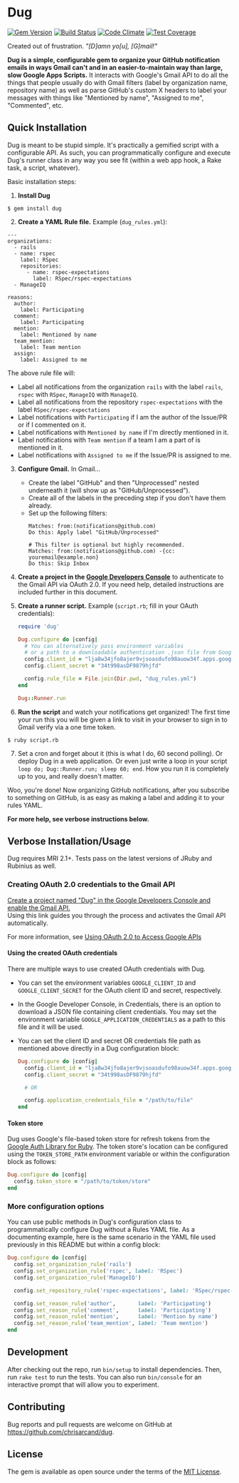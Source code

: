 # Dug
[![Gem Version](https://badge.fury.io/rb/dug.svg)](https://badge.fury.io/rb/dug)
[![Build Status](https://travis-ci.org/chrisarcand/dug.svg?branch=master)](https://travis-ci.org/chrisarcand/dug)
[![Code Climate](https://codeclimate.com/github/chrisarcand/dug/badges/gpa.svg)](https://codeclimate.com/github/chrisarcand/dug)
[![Test Coverage](https://codeclimate.com/github/chrisarcand/dug/badges/coverage.svg)](https://codeclimate.com/github/chrisarcand/dug/coverage)

Created out of frustration. _"[D]amn yo[u], [G]mail!"_

**Dug is a simple, configurable gem to organize your GitHub notification emails
in ways Gmail can't and in an easier-to-maintain way than large, slow Google
Apps Scripts.** It interacts with Google's Gmail API to do all the things that
people usually do with Gmail filters (label by organization name, repository
name) as well as parse GitHub's custom X headers to label your messages with
things like "Mentioned by name", "Assigned to me", "Commented", etc.


## Quick Installation

Dug is meant to be stupid simple. It's practically a gemified script with a
configurable API. As such, you can programmatically configure and execute Dug's
runner class in any way you see fit (within a web app hook, a Rake task, a script,
whatever).

Basic installation steps:

1. **Install Dug**

  ```
  $ gem install dug
  ```

2. **Create a YAML Rule file.** Example (`dug_rules.yml`):

  ```
  ---
  organizations:
    - rails
    - name: rspec
      label: RSpec
      repositories:
        - name: rspec-expectations
          label: RSpec/rspec-expectations
    - ManageIQ

  reasons:
    author:
      label: Participating
    comment:
      label: Participating
    mention:
      label: Mentioned by name
    team_mention:
      label: Team mention
    assign:
      label: Assigned to me
  ```

  The above rule file will:
  * Label all notifications from the organization `rails` with the label `rails`, `rspec` with `RSpec`, `ManageIQ` with `ManageIQ`.
  * Label all notifications from the repository `rspec-expectations` with the label `RSpec/rspec-expectations`
  * Label notifications with `Participating` if I am the author of the Issue/PR or if I commented on it.
  * Label notifications with `Mentioned by name` if I'm directly mentioned in it.
  * Label notifications with `Team mention` if a team I am a part of is mentioned in it.
  * Label notifications with `Assigned to me` if the Issue/PR is assigned to me.

3. **Configure Gmail.** In Gmail...

   * Create the label "GitHub" and then "Unprocessed" nested underneath it (will show up as "GitHub/Unprocessed").
   * Create all of the labels in the preceding step if you don't have them already.
   * Set up the following filters:
     ```
     Matches: from:(notifications@github.com)
     Do this: Apply label "GitHub/Unprocessed"

     # This filter is optional but highly recommended.
     Matches: from:(notifications@github.com) -{cc: youremail@example.non}
     Do this: Skip Inbox
     ```

4. **Create a project in the [Google Developers Console](https://console.developers.google.com)** to authenticate to the
   Gmail API via OAuth 2.0. If you need help, detailed instructions are included further in this document.

5. **Create a runner script.** Example (`script.rb`; fill in your OAuth credentials):

   ```ruby
   require 'dug'

   Dug.configure do |config|
     # You can alternatively pass environment variables
     # or a path to a downloadable authentication .json file from Google
     config.client_id = "lja8w34jfo8ajer9vjsoasdufo98auow34f.apps.googleusercontent.com"
     config.client_secret = "34t998asDF9879hjfd"

     config.rule_file = File.join(Dir.pwd, "dug_rules.yml")
   end

   Dug::Runner.run
   ```

6. **Run the script** and watch your notifications get organized! The first time your run this you will be given a link to
   visit in your browser to sign in to Gmail verify via a one time token.

  ```
  $ ruby script.rb
  ```

7. Set a cron and forget about it (this is what I do, 60 second polling). Or deploy Dug in a web application. Or even
   just write a loop in your script `loop do; Dug::Runner.run; sleep 60; end`. How you run it is completely up to you,
   and really doesn't matter.

Woo, you're done! Now organizing GitHub notifications, after you subscribe to something on GitHub, is as easy as making
a label and adding it to your rules YAML.

**For more help, see verbose instructions below.**

## Verbose Installation/Usage

Dug requires MRI 2.1+. Tests pass on the latest versions of JRuby and Rubinius as well.

### Creating OAuth 2.0 credentials to the Gmail API

[Create a project named "Dug" in the Google Developers Console and enable the Gmail
API.](https://console.developers.google.com//start/api?id=gmail&credential=client_key)  
Using this link guides you through the process and activates the Gmail API automatically.

For more information, see [Using OAuth 2.0 to Access Google APIs](https://developers.google.com/identity/protocols/OAuth2)

#### Using the created OAuth credentials

There are multiple ways to use created OAuth credentials with Dug.

* You can set the environment variables `GOOGLE_CLIENT_ID` and `GOOGLE_CLIENT_SECRET` for the OAuth client ID and secret, respectively.
* In the Google Developer Console, in Credentials, there is an option to download a JSON file containing client credentials. You may set
  the environment variable `GOOGLE_APPLICATION_CREDENTIALS` as a path to this file and it will be used.
* You can set the client ID and secret OR credentials file path as mentioned above directly in a Dug configuration block:

  ```ruby
  Dug.configure do |config|
    config.client_id = "lja8w34jfo8ajer9vjsoasdufo98auow34f.apps.googleusercontent.com"
    config.client_secret = "34t998asDF9879hjfd"

    # OR

    config.application_credentials_file = "/path/to/file"
  end
  ```

#### Token store

Dug uses Google's file-based token store for refresh tokens from the [Google Auth
Library for Ruby](https://github.com/google/google-auth-library-ruby). The token
store's location can be configured using the `TOKEN_STORE_PATH` environment
variable or within the configuration block as follows:

```ruby
Dug.configure do |config|
  config.token_store = "/path/to/token/store"
end
```

### More configuration options

You can use public methods in Dug's configuration class to programmatically
configure Dug without a Rules YAML file.  As a documenting example, here is the
same scenario in the YAML file used previously in this README but within a config
block:

```ruby
Dug.configure do |config|
  config.set_organization_rule('rails')
  config.set_organization_rule('rspec', label: 'RSpec')
  config.set_organization_rule('ManageIQ')

  config.set_repository_rule('rspec-expectations', label: 'RSpec/rspec-expectations')

  config.set_reason_rule('author',       label: 'Participating')
  config.set_reason_rule('comment',      label: 'Participating')
  config.set_reason_rule('mention',      label: 'Mention by name')
  config.set_reason_rule('team_mention', label: 'Team mention')
end
```

## Development

After checking out the repo, run `bin/setup` to install dependencies. Then, run
`rake test` to run the tests. You can also run `bin/console` for an interactive
prompt that will allow you to experiment.

## Contributing

Bug reports and pull requests are welcome on GitHub at https://github.com/chrisarcand/dug.

## License

The gem is available as open source under the terms of the [MIT License](http://opensource.org/licenses/MIT).

